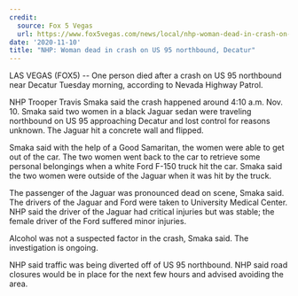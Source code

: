 ```yaml
---
credit:
  source: Fox 5 Vegas
  url: https://www.fox5vegas.com/news/local/nhp-woman-dead-in-crash-on-us-95-northbound-decatur/article_e32e518c-2355-11eb-a500-9b2a08a0a9e9.html
date: '2020-11-10'
title: "NHP: Woman dead in crash on US 95 northbound, Decatur"
---
```

LAS VEGAS (FOX5) -- One person died after a crash on US 95 northbound near Decatur Tuesday morning, according to Nevada Highway Patrol.

NHP Trooper Travis Smaka said the crash happened around 4:10 a.m. Nov. 10. Smaka said two women in a black Jaguar sedan were traveling northbound on US 95 approaching Decatur and lost control for reasons unknown. The Jaguar hit a concrete wall and flipped.

Smaka said with the help of a Good Samaritan, the women were able to get out of the car. The two women went back to the car to retrieve some personal belongings when a white Ford F-150 truck hit the car. Smaka said the two women were outside of the Jaguar when it was hit by the truck.

The passenger of the Jaguar was pronounced dead on scene, Smaka said. The drivers of the Jaguar and Ford were taken to University Medical Center. NHP said the driver of the Jaguar had critical injuries but was stable; the female driver of the Ford suffered minor injuries.

Alcohol was not a suspected factor in the crash, Smaka said. The investigation is ongoing.

NHP said traffic was being diverted off of US 95 northbound. NHP said road closures would be in place for the next few hours and advised avoiding the area.
